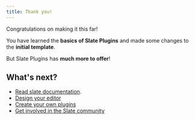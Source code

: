 ```yaml
---
title: Thank you!
---
```


Congratulations on making it this far!

You have learned the **basics of Slate Plugins** and made some changes
to the **initial template**.

But Slate Plugins has **much more to offer**!

## What's next?

- [Read slate documentation](https://docs.slatejs.org/).
- [Design your editor](https://v2.docusaurus.io/docs/styling-layout)
- [Create your own plugins](https://v2.docusaurus.io/docs/search)
- [Get involved in the Slate community](https://v2.docusaurus.io/community/support)
